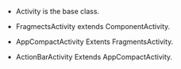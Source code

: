 - Activity is the base class.  

- FragmectsActivity extends ComponentActivity.  

- AppCompactActivity Extents FragmentsActivity.  

- ActionBarActivity Extends AppCompactActivity.  
